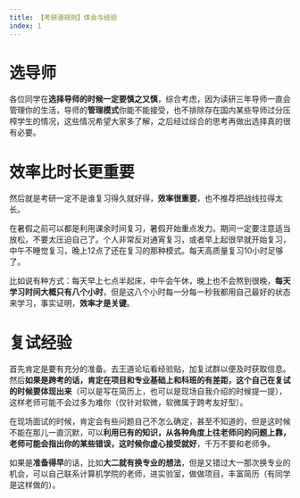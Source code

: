```yaml
---
title: 【考研潜规则】体会与经验
index: 1
---
```


# 选导师

各位同学在**选择导师的时候一定要慎之又慎**，综合考虑，因为读研三年导师一直会管理你的生活，导师的**管理模式**你能不能接受，也不排除存在国内某些导师过分压榨学生的情况，这些情况希望大家多了解，之后经过综合的思考再做出选择真的很有必要。

# 效率比时长更重要

然后就是考研一定不是谁复习得久就好得，**效率很重要**，也不推荐把战线拉得太长。

在暑假之前可以都是利用课余时间复习，暑假开始重点发力。期间一定要注意适当放松，不要太压迫自己了。个人非常反对通宵复习，或者早上起很早就开始复习，中午不睡觉复习，晚上12点了还在复习的那种模式。每天高质量复习10小时足够了。

比如说有种方式：每天早上七点半起床，中午会午休，晚上也不会熬到很晚，**每天学习时间大概只有八个小时**，但是这八个小时每一分每一秒我都用自己最好的状态来学习，事实证明，**效率才是关键**。

# 复试经验

首先肯定是要有充分的准备。去王道论坛看经验贴，加复试群以便及时获取信息。然后**如果是跨考的话，肯定在项目和专业基础上和科班的有差距，这个自己在复试的时候要体现出来**（可以是写在简历上，也可以是现场自我介绍的时候提一提），这样老师可能不会过多为难你（仅针对软微，软微属于跨考友好型）。

在现场面试的时候，肯定会有些问题自己不怎么确定，甚至不知道的，但是这时候不能在那儿一直沉默，可以**利用已有的知识，从各种角度上往老师问的问题上靠，老师可能会指出你的某些错误，这时候你虚心接受就好**，千万不要和老师争。

如果是**准备得早**的话，比如**大二就有换专业的想法**，但是又错过大一那次换专业的机会，可以自己联系计算机学院的老师，进实验室，做做项目，丰富简历（有同学是这样做的）。